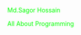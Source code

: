 <span style="color: #00ff00;">Md.Sagor Hossain</span>

<span style="color: #00ff00;">All About Programming</span>

